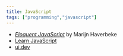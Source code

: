 ```yaml
---
title: JavaScript
tags: ["programming","javascript"]
---
```


- [*Eloquent JavaScript*](https://eloquentjavascript.net/index.html) by Marijn Haverbeke
- [Learn JavaScript](https://learnjavascript.online/)
- [ui.dev](https://ui.dev/)